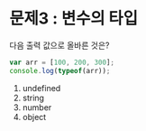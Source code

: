 # 문제3 : 변수의 타입

다음 출력 값으로 올바른 것은?

```jsx
var arr = [100, 200, 300];
console.log(typeof(arr));
```

1)  undefined
2)  string
3)  number
4)  object
